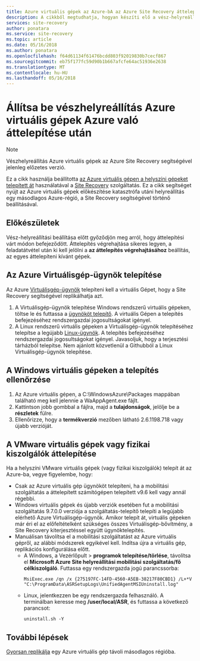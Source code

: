 ```yaml
---
title: Azure virtuális gépek az Azure-bA az Azure Site Recovery áttelepítés után állítsa be a vész-helyreállítási |} Microsoft Docs
description: A cikkből megtudhatja, hogyan készíti elő a vész-helyreállítási Azure-bA az Azure Site Recovery segítségével való áttelepítése után Azure-régiók közötti gépek.
services: site-recovery
author: ponatara
ms.service: site-recovery
ms.topic: article
ms.date: 05/16/2018
ms.author: ponatara
ms.openlocfilehash: f64d61134f61476bcdd803f92019830b7cecf867
ms.sourcegitcommit: eb75f177fc59d90b1b667afcfe64ac51936e2638
ms.translationtype: MT
ms.contentlocale: hu-HU
ms.lasthandoff: 05/16/2018
---
```

# <a name="set-up-disaster-recovery-for-azure-vms-after-migration-to-azure"></a>Állítsa be vészhelyreállítás Azure virtuális gépek Azure való áttelepítése után 

>[!NOTE]
> Vészhelyreállítás Azure virtuális gépek az Azure Site Recovery segítségével jelenleg előzetes verzió.

Ez a cikk használja beállította [az Azure virtuális gépen a helyszíni gépeket telepített át](tutorial-migrate-on-premises-to-azure.md) használatával a [Site Recovery](site-recovery-overview.md) szolgáltatás. Ez a cikk segítséget nyújt az Azure virtuális gépek előkészítése katasztrófa utáni helyreállítás egy másodlagos Azure-régió, a Site Recovery segítségével történő beállításával.



## <a name="before-you-start"></a>Előkészületek

Vész-helyreállítási beállítása előtt győződjön meg arról, hogy áttelepítési várt módon befejeződött. Áttelepítés végrehajtása sikeres legyen, a feladatátvétel után ki kell jelölni a **az áttelepítés végrehajtásához** beállítás, az egyes áttelepíteni kívánt gépek. 



## <a name="install-the-azure-vm-agent"></a>Az Azure Virtuálisgép-ügynök telepítése

Az Azure [Virtuálisgép-ügynök](../virtual-machines/extensions/agent-windows.md) telepíteni kell a virtuális Gépet, hogy a Site Recovery segítségével replikálhatja azt.


1. A Virtuálisgép-ügynök telepítése Windows rendszerű virtuális gépeken, töltse le és futtassa a [ügynököt telepítő](http://go.microsoft.com/fwlink/?LinkID=394789&clcid=0x409). A virtuális Gépen a telepítés befejezéséhez rendszergazdai jogosultságokat igényel.
2. A Linux rendszerű virtuális gépeken a Virtuálisgép-ügynök telepítéséhez telepítse a legújabb [Linux-ügynök](../virtual-machines/extensions/agent-linux.md). A telepítés befejezéséhez rendszergazdai jogosultságokat igényel. Javasoljuk, hogy a terjesztési tárházból telepítse. Nem ajánlott közvetlenül a Githubból a Linux Virtuálisgép-ügynök telepítése. 


## <a name="validate-the-installation-on-windows-vms"></a>A Windows virtuális gépeken a telepítés ellenőrzése

1. Az Azure virtuális gépen, a C:\WindowsAzure\Packages mappában található meg kell jelennie a WaAppAgent.exe fájlt.
2. Kattintson jobb gombbal a fájlra, majd a **tulajdonságok**, jelölje be a **részletek** fülre.
3. Ellenőrizze, hogy a **termékverzió** mezőben látható 2.6.1198.718 vagy újabb verzióját.



## <a name="migration-from-vmware-vms-or-physical-servers"></a>A VMware virtuális gépek vagy fizikai kiszolgálók áttelepítése

Ha a helyszíni VMware virtuális gépek (vagy fizikai kiszolgálók) telepít át az Azure-ba, vegye figyelembe, hogy:

- Csak az Azure virtuális gép ügynököt telepíteni, ha a mobilitási szolgáltatás a áttelepített számítógépen telepített v9.6 kell vagy annál régebbi.
- Windows virtuális gépek és újabb verziók esetében fut a mobilitási szolgáltatás 9.7.0.0 verziója a szolgáltatás-telepítő telepíti a legújabb elérhető Azure Virtuálisgép-ügynök. Amikor telepít át, virtuális gépeken már éri el az előfeltételként szükséges összes Virtuálisgép-bővítmény, a Site Recovery kiterjesztéssel együtt ügynöktelepítés.
- Manuálisan távolítsa el a mobilitási szolgáltatást az Azure virtuális gépről, az alábbi módszerek egyikével kell. Indítsa újra a virtuális gép, replikációs konfigurálása előtt.
    - A Windows, a Vezérlőpult > **programok telepítése/törlése**, távolítsa el **Microsoft Azure Site helyreállítási mobilitási szolgáltatás/fő célkiszolgáló**. Futtassa egy rendszergazda jogú parancssorba:
        ```
        MsiExec.exe /qn /x {275197FC-14FD-4560-A5EB-38217F80CBD1} /L+*V "C:\ProgramData\ASRSetupLogs\UnifiedAgentMSIUninstall.log"
        ```
    - Linux, jelentkezzen be egy rendszergazda felhasználó. A terminálban keresse meg **/user/local/ASR**, és futtassa a következő parancsot:
        ```
        uninstall.sh -Y
        ```


## <a name="next-steps"></a>További lépések

[Gyorsan replikálja](azure-to-azure-quickstart.md) egy Azure virtuális gép távoli másodlagos régióba.
